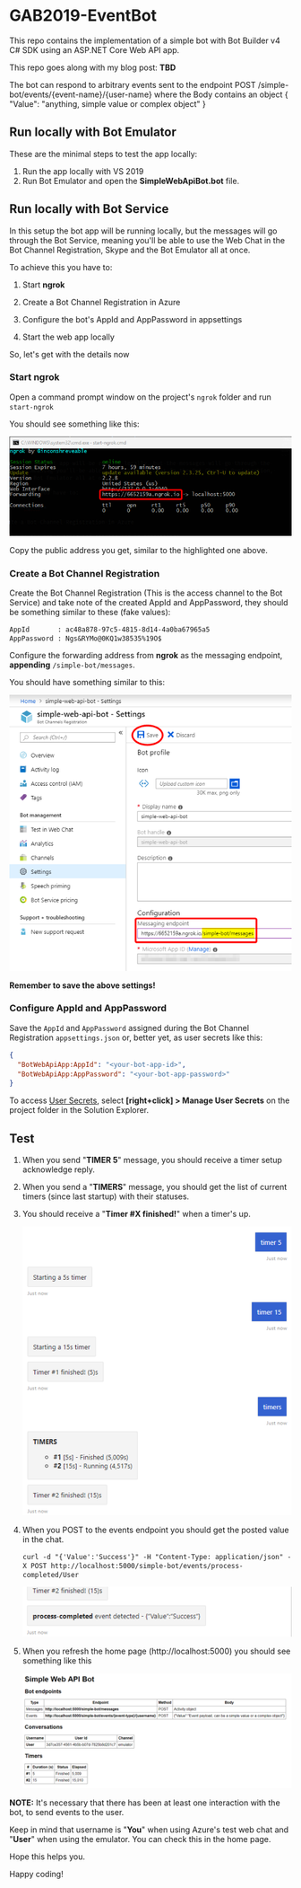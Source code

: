 # GAB2019-EventBot

This repo contains the implementation of a simple bot with Bot Builder v4 C# SDK using an ASP.NET Core Web API app.

This repo goes along with my blog post: **TBD**

The bot can respond to arbitrary events sent to the endpoint POST /simple-bot/events/{event-name}/{user-name} where the Body contains an object { "Value": "anything, simple value or complex object" }

## Run locally with Bot Emulator

These are the minimal steps to test the app locally:

1. Run the app locally with VS 2019
2. Run Bot Emulator and open the **SimpleWebApiBot.bot** file.

## Run locally with Bot Service

In this setup the bot app will be running locally, but the messages will go through the Bot Service, meaning you'll be able to use the Web Chat in the Bot Channel Registration, Skype and the Bot Emulator all at once.

To achieve this you have to:

1. Start **ngrok**

2. Create a Bot Channel Registration in Azure

3. Configure the bot's AppId and AppPassword in appsettings

4. Start the web app locally

So, let's get with the details now

### Start ngrok

Open a command prompt window on the project's `ngrok` folder and run `start-ngrok`

You should see something like this:

![](images/proactive-bot-ngrok-console.png)

Copy the public address you get, similar to the highlighted one above.

### Create a Bot Channel Registration

Create the Bot Channel Registration (This is the access channel to the Bot Service) and take note of the created AppId and AppPassword, they should be something similar to these (fake values):

```
AppId       : ac48a878-97c5-4815-8d14-4a0ba67965a5
AppPassword : Ngs&RYMo@0KQ1w38535%19O$
```

Configure the forwarding address from **ngrok** as the messaging endpoint, **appending** `/simple-bot/messages`.

You should have something similar to this:

![](images/proactive-bot-channel-registration.png)

**Remember to save the above settings!**

### Configure AppId and AppPassword

Save the `AppId` and `AppPassword` assigned during the Bot Channel Registration `appsettings.json` or, better yet, as user secrets like this:

```json
{
  "BotWebApiApp:AppId": "<your-bot-app-id>",
  "BotWebApiApp:AppPassword": "<your-bot-app-password>"
}
```

To access [User Secrets](https://docs.microsoft.com/en-us/aspnet/core/security/app-secrets?view=aspnetcore-2.2&tabs=windows), select **[right+click] > Manage User Secrets** on the project folder in the Solution Explorer.

## Test

1. When you send "**TIMER 5**" message, you should receive a timer setup acknowledge reply.

2. When you send a "**TIMERS**" message, you should get the list of current timers (since last startup) with their statuses.

3. You should receive a "**Timer #X finished!**" when a timer's up.

   ![](images/proactive-bot-timer-interaction.png)

4. When you POST to the events endpoint you should get the posted value in the chat.

   ```console
   curl -d "{'Value':'Success'}" -H "Content-Type: application/json" -X POST http://localhost:5000/simple-bot/events/process-completed/User
   ```

   ![](images/proactive-bot-event-interaction.png)

5. When you refresh the home page (http://localhost:5000) you should see something like this

   ![](images/proactive-bot-home-page.png)

**NOTE:** It's necessary that there has been at least one interaction with the bot, to send events to the user.

Keep in mind that username is "**You**" when using Azure's test web chat and "**User**" when using the emulator. You can check this in the home page.

Hope this helps you.

Happy coding!
